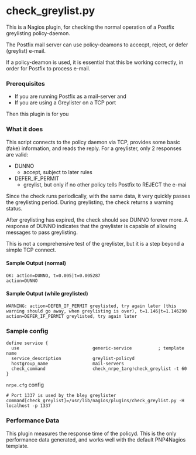 check_greylist.py
=================

This is a Nagios plugin, for checking the normal operation of a Postfix greylisting policy-daemon.

The Postfix mail server can use policy-deamons to accecpt, reject, or defer (greylist) e-mail.

If a policy-deamon is used, it is essential that this be working correctly, in order for Postfix to process e-mail.

### Prerequisites
* If you are running Postfix as a mail-server
    and
* If you are using a Greylister on a TCP port

Then this plugin is for you

### What it does

This script connects to the policy daemon via TCP, provides some basic (fake) information, and reads the reply.
For a greylister, only 2 responses are valid:

* DUNNO
  * accept, subject to later rules
* DEFER_IF_PERMIT
  * greylist, but only if no other policy tells Postfix to REJECT the e-mai

Since the check runs periodically, with the same data, it very quickly passes the greylisting period.
During greylisting, the check returns a warning status.

After greylisting has expired, the check should see DUNNO forever more.
A response of DUNNO indicates that the greylister is capable of allowing messages to pass greylisting.

This is not a comprehensive test of the greylister, but it is a step beyond a simple TCP connect.

#### Sample Output (normal)

```
OK: action=DUNNO, t=0.005|t=0.005287
action=DUNNO
```

#### Sample Output (while greylisted)

```
WARNING: action=DEFER_IF_PERMIT greylisted, try again later (this warning should go away, when greylisting is over), t=1.146|t=1.146290
action=DEFER_IF_PERMIT greylisted, try again later
```

### Sample config

```
define service {
  use                            generic-service          ; template name
  service_description            greylist-policyd
  hostgroup_name                 mail-servers
  check_command                  check_nrpe_1arg!check_greylist -t 60
}
```

`nrpe.cfg` config

```
# Port 1337 is used by the bley greylister
command[check_greylist]=/usr/lib/nagios/plugins/check_greylist.py -H localhost -p 1337
```

### Performance Data

This plugin measures the response time of the policyd.
This is the only performance data generated, and works well with the default PNP4Nagios template.
